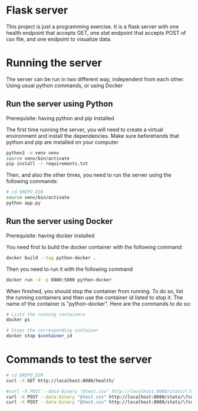 # Flask server
This project is just a programming exercise. It is a flask server with one health endpoint that accepts GET, one stat endpoint that accepts POST of csv file, and one endpoint to visualize data.

# Running the server
The server can be run in two different way, independent from each other. Using usual python commands, or using Docker

## Run the server using Python
Prerequisite: having python and pip installed

The first time running the server, you will need to create a virtual environment and install the dependencies. Make sure beforehands that python and pip are installed on your computer

```BASH
python3 -m venv venv
source venv/bin/activate
pip install -r requirements.txt
```

Then, and also the other times, you need to run the server using the following commands:
```BASH
# cd $REPO_DIR 
source venv/bin/activate
python app.py
```

## Run the server using Docker
Prerequisite: having docker installed

You need first to build the docker container with the following command:
```BASH
docker build --tag python-docker .
```

Then you need to run it with the following command
```BASH
docker run -d -p 8080:5000 python-docker
```

When finished, you should stop the container from running. To do so, list the running containers and then use the container id listed to stop it. The name of the container is "python-docker". Here are the commands to do so:
```BASH
# Lists the running containers
docker ps

# Stops the corresponding container
docker stop $container_id
```


# Commands to test the server
```BASH
# cd $REPO_DIR 
curl -X GET http://localhost:8080/health/

#curl -X POST --data-binary "@test.csv" http://localhost:8080/stats/\?column\=$column\&sep\=$separator
curl -X POST --data-binary "@test.csv" http://localhost:8080/stats/\?column\=Krankenhauskosten\&sep\=\;
curl -X POST --data-binary "@test.csv" http://localhost:8080/stats/\?column\=ICD%20E11%20-%20liegt%20vor\&sep\=\;

```